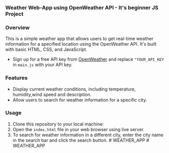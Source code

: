 ### Weather Web-App using OpenWeather API - It's beginner JS Project

### Overview
This is a simple weather app that allows users to get real-time weather information for a specified location using the OpenWeather API. It's built with basic HTML, CSS, and JavaScript.
- Sign up for a free API key from [OpenWeather](https://openweathermap.org/api) and replace `"YOUR_API_KEY` in `main.js` with your API key.

### Features
- Display current weather conditions, including temperature, humidity,wind speed and description.
- Allow users to search for weather information for a specific city.

### Usage
1. Clone this repository to your local machine:
2. Open the `index.html` file in your web browser using live server.
3. To search for weather information in a different city, enter the city name in the search bar and click the search button.
#   W E A T H E R _ A P P 
  # WEATHER_APP
